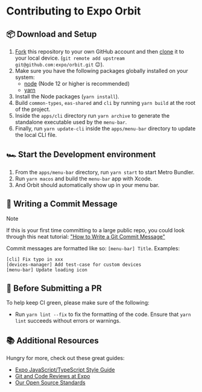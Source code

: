 # Contributing to Expo Orbit

## 📦 Download and Setup

1. [Fork](https://help.github.com/articles/fork-a-repo/) this repository to your own GitHub account and then [clone](https://help.github.com/articles/cloning-a-repository/) it to your local device. (`git remote add upstream git@github.com:expo/orbit.git` 😉).
2. Make sure you have the following packages globally installed on your system:
   - [node](https://nodejs.org/) (Node 12 or higher is recommended)
   - [yarn](https://yarnpkg.com/)
3. Install the Node packages (`yarn install`).
4. Build `common-types`, `eas-shared` and `cli` by running `yarn build` at the root of the project.
5. Inside the `apps/cli` directory run `yarn archive` to generate the standalone executable used by the `menu-bar`.
6. Finally, run `yarn update-cli` inside the `apps/menu-bar` directory to update the local CLI file.

## 🏎️ Start the Development environment

1. From the `apps/menu-bar` directory, run `yarn start` to start Metro Bundler.
2. Run `yarn macos` and build the `menu-bar` app with Xcode.
3. And Orbit should automatically show up in your menu bar.

## 📝 Writing a Commit Message

> [!note]
> If this is your first time committing to a large public repo, you could look through this neat tutorial: ["How to Write a Git Commit Message"](https://chris.beams.io/posts/git-commit/)

Commit messages are formatted like so: `[menu-bar] Title`. Examples:

```
[cli] Fix typo in xxx
[devices-manager] Add test-case for custom devices
[menu-bar] Update loading icon
```

## 🔎 Before Submitting a PR

To help keep CI green, please make sure of the following:

- Run `yarn lint --fix` to fix the formatting of the code. Ensure that `yarn lint` succeeds without errors or warnings.

## 📚 Additional Resources

Hungry for more, check out these great guides:

- [Expo JavaScript/TypeScript Style Guide](https://github.com/expo/expo/blob/master/guides/Expo%20JavaScript%20Style%20Guide.md)
- [Git and Code Reviews at Expo](https://github.com/expo/expo/blob/master/guides/Git%20and%20Code%20Reviews.md)
- [Our Open Source Standards](https://github.com/expo/expo/blob/master/guides/Our%20Open%20Source%20Standards.md)
